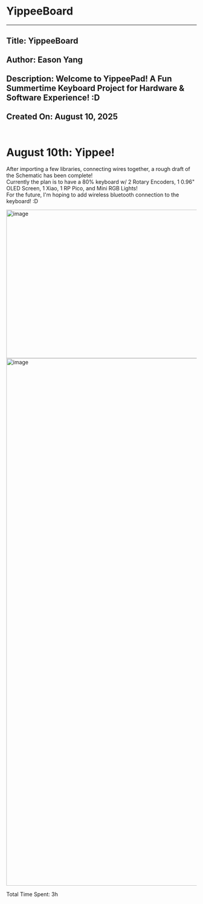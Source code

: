 # YippeeBoard

---
Title: YippeeBoard <br><br>
Author: Eason Yang <br><br>
Description: Welcome to YippeePad! A Fun Summertime Keyboard Project for Hardware & Software Experience! :D <br><br>
Created On: August 10, 2025 <br><br>
---

# August 10th: Yippee! 

After importing a few libraries, connecting wires together, a rough draft of the Schematic has been complete! <br>
Currently the plan is to have a 80% keyboard w/ 2 Rotary Encoders, 1 0.96" OLED Screen, 1 Xiao, 1 RP Pico, and Mini RGB Lights! <br>
For the future, I'm hoping to add wireless bluetooth connection to the keyboard! :D

<img width="720" height="392" alt="image" src="https://github.com/user-attachments/assets/2da85924-50aa-46da-a9fc-51a50dbd2e23" />
<img width="2560" height="1392" alt="image" src="https://github.com/user-attachments/assets/3b2d2a1c-05f7-4481-bb18-78eee17ac5cc" />

Total Time Spent: 3h

